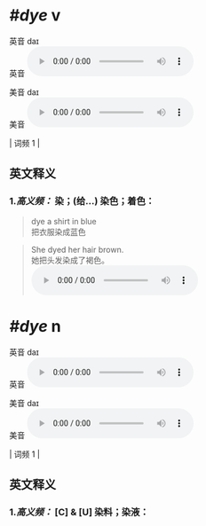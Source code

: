 # ***\#dye*** v
英音 daɪ  
英音
<audio src="./media/dye-B.aac" controls="controls"></audio>

美音 daɪ  
美音
<audio src="./media/dye.aac" controls="controls"></audio>



| 词频 1 |  

英文释义
---
### 1.*高义频：* **染；(给…) 染色；着色：**  

 > dye a shirt in blue  
 > 把衣服染成蓝色    

 > She dyed her hair brown.  
 > 她把头发染成了褐色。    
<audio src="./media/dye-1.aac" controls="controls"></audio>


# ***\#dye*** n
英音 daɪ  
英音
<audio src="./media/dye-B.aac" controls="controls"></audio>

美音 daɪ  
美音
<audio src="./media/dye.aac" controls="controls"></audio>



| 词频 1 |  

英文释义
---
### 1.*高义频：* **[C] & [U] 染料；染液：**  


